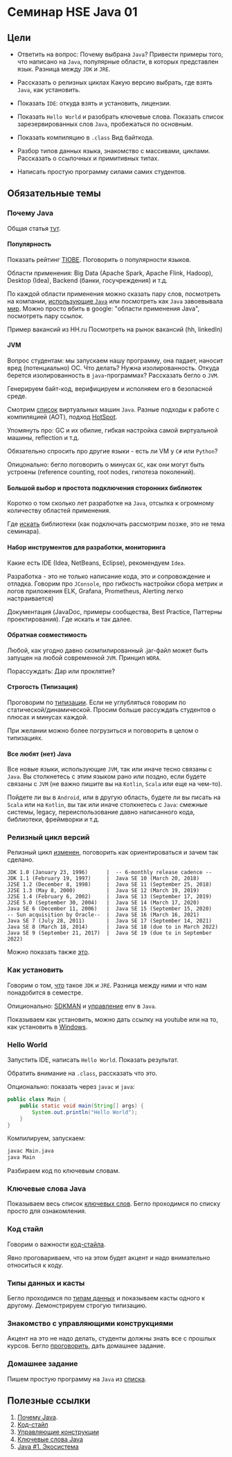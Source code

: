 # Семинар HSE Java 01

## Цели

* Ответить на вопрос: Почему выбрана `Java`?
Привести примеры того, что написано на `Java`, популярные области, в которых представлен язык.
Разница между `JDK` и `JRE`.

* Рассказать о релизных циклах
Какую версию выбрать, где взять `Java`, как установить.

* Показать `IDE`: откуда взять и установить, лицензии.

* Показать `Hello World` и разобрать ключевые слова.
Показать список зарезервированных слов `Java`, пробежаться по основным.

* Показать компиляцию в `.class`
Вид байткода.

* Разбор типов данных языка, знакомство с массивами, циклами.
Рассказать о ссылочных и примитивных типах.

* Написать простую программу силами самих студентов.

## Обязательные темы

### Почему Java

Общая статья [тут](../zero_to_hero/intro.md).

#### Популярность

Показать рейтинг [TIOBE](https://www.tiobe.com/tiobe-index/). Поговорить о популярности языков.

Области применения: Big Data (Apache Spark, Apache Flink, Hadoop), Desktop (Idea), Backend (банки, госучреждения) и т.д.

По каждой области применения можно сказать пару слов, посмотреть на компании, [использующие `Java`](https://en.wikipedia.org/wiki/Programming_languages_used_in_most_popular_websites) или посмотреть как `Java` завоевывала [мир](https://www.oracle.com/cis/corporate/blog/java-25years-2020-05-26.html).
Можно просто вбить в google: "области применения Java", посмотреть пару ссылок.

Пример вакансий из HH.ru
Посмотреть на рынок вакансий (hh, linkedIn)

#### JVM

Вопрос студентам: мы запускаем нашу программу, она падает, наносит вред (потенциально) ОС. Что делать?
Нужна изолированность. Откуда берется изолированность в `java`-программах?
Рассказать бегло о `JVM`.

Генерируем байт-код, верифицируем и исполняем его в безопасной среде.

Смотрим [список](https://ru.wikipedia.org/wiki/%D0%A1%D0%BF%D0%B8%D1%81%D0%BE%D0%BA_%D0%B2%D0%B8%D1%80%D1%82%D1%83%D0%B0%D0%BB%D1%8C%D0%BD%D1%8B%D1%85_%D0%BC%D0%B0%D1%88%D0%B8%D0%BD_Java) виртуальных машин `Java`. Разные подходы к работе с компиляцией (AOT), подход [HotSpot](https://ru.wikipedia.org/wiki/HotSpot).

Упомянуть про: GC и их обилие, гибкая настройка самой виртуальной машины, reflection и т.д.

Обязательно спросить про другие языки - есть ли VM у `C#` или `Python`?

Опицонально: бегло поговорить о минусах `GC`, как они могут быть устроены (reference counting, root nodes, гипотеза поколений).

#### Большой выбор и простота подключения сторонних библиотек

Коротко о том сколько лет разработке на `Java`, отсылка к огромному количеству областей применения.

Где [искать](https://search.maven.org/) библиотеки (как подключать рассмотрим позже, это не тема семинара).

#### Набор инструментов для разработки, мониторинга

Какие есть IDE (Idea, NetBeans, Eclipse), рекомендуем `Idea`.

Разработка - это не только написание кода, это и сопровождение и отладка.
Говорим про `JConsole`, про гибкость настройки сбора метрик и логов приложения ELK, Grafana, Prometheus, Alerting легко настраивается)

Документация (JavaDoc, примеры сообщества, Best Practice, Паттерны проектирования).
Где искать и так далее.

#### Обратная совместимость

Любой, как угодно давно скомпилированный .jar-файл может быть запущен на любой современной `JVM`.
Принцип `WORA`.

Порассуждать: Дар или проклятие?

#### Строгость (Типизация)

Проговорим по [типизации](https://habr.com/ru/post/161205/).
Если не углубляться говорим по статической/динамической.
Просим больше рассуждать студентов о плюсах и минусах каждой.

При желании можно более погрузиться и поговорить в целом о типизациях.

#### Все любят (нет) Java

Все новые языки, использующие `JVM`, так или иначе тесно связаны с `Java`. Вы столкнетесь с этим языком рано или поздно, если будете связаны с `JVM` (не важно пишите вы на `Kotlin`, `Scala` или еще на чем-то).

Пойдете ли вы в `Android`, или в другую область, будете ли вы писать на `Scala` или на `Kotlin`, вы так или иначе столкнетесь с `Java`: смежные системы, legacy, переиспользование давно написанного кода, библиотеки, фреймворки и т.д.

### Релизный цикл версий

Релизный цикл [изменен](https://habr.com/ru/post/337704/), поговорить как ориентироваться и зачем так сделано.

```raw
JDK 1.0 (January 23, 1996)      |  -- 6-monthly release cadence --
JDK 1.1 (February 19, 1997)     |  Java SE 10 (March 20, 2018)
J2SE 1.2 (December 8, 1998)     |  Java SE 11 (September 25, 2018)
J2SE 1.3 (May 8, 2000)          |  Java SE 12 (March 19, 2019)
J2SE 1.4 (February 6, 2002)     |  Java SE 13 (September 17, 2019)
J2SE 5.0 (September 30, 2004)   |  Java SE 14 (March 17, 2020)
Java SE 6 (December 11, 2006)   |  Java SE 15 (September 15, 2020)
-- Sun acquisition by Oracle--  |  Java SE 16 (March 16, 2021)
Java SE 7 (July 28, 2011)       |  Java SE 17 (September 14, 2021)
Java SE 8 (March 18, 2014)      |  Java SE 18 (due to in March 2022)
Java SE 9 (September 21, 2017)  |  Java SE 19 (due to in September 2022)
```

Можно показать также [это](https://blogs.oracle.com/javamagazine/post/java-long-term-support-lts).

### Как установить

Говорим о том, [что](https://javadevblog.com/chto-takoe-jdk-jre-i-jvm-v-java.html) такое `JDK` и `JRE`.
Разница между ними и что нам понадобится в семестре.

Опиционально: [SDKMAN](https://sdkman.io/usage#upgrade) и [управление](https://habr.com/ru/company/otus/blog/507908/) env в `Java`.  

Показываем как установить, можно дать ссылку на youtube или на то, как установить в [Windows](https://java.tutorials24x7.com/blog/how-to-install-java-16-on-windows).

### Hello World

Запустить IDE, написать `Hello World`. Показать результат.

Обратить внимание на `.class`, рассказать что это.

Опционально: показать через `javac` и `java`:

```java
public class Main {
    public static void main(String[] args) {
        System.out.println("Hello World");
    }
}
```

Компилируем, запускаем:

```bash
javac Main.java
java Main
```

Разбираем код по ключевым словам.

### Ключевые слова Java

Показываем весь список [ключевых слов](https://en.wikipedia.org/wiki/List_of_Java_keywords).
Бегло проходимся по списку просто для ознакомления.

### Код стайл

Говорим о важности [код-стайла](../../start/code_style.md).

Явно проговариваем, что на этом будет акцент и надо внимательно относиться к коду.

### Типы данных и касты

Бегло проходимся по [типам данных](../zero_to_hero/first.md) и показываем касты одного к другому.
Демонстрируем строгую типизацию.

### Знакомство с управляющими конструкциями

Акцент на это не надо делать, студенты должны знать все с прошлых курсов.
Бегло [проговорить](../zero_to_hero/first.md#14-%D0%BE%D0%BF%D0%B5%D1%80%D0%B0%D1%82%D0%BE%D1%80%D1%8B), дать домашнее задание.

### Домашнее задание

Пишем простую программу на `Java` из [списка](../zero_to_hero/first.md#17-%D0%BF%D1%80%D0%B0%D0%BA%D1%82%D0%B8%D0%BA%D0%B0).

## Полезные ссылки

1. [Почему Java](../zero_to_hero/intro.md).
2. [Код-стайл](../../start/code_style.md)
3. [Управляющие конструкции](../zero_to_hero/first.md)
4. [Ключевые слова Java](https://en.wikipedia.org/wiki/List_of_Java_keywords)
5. [Java #1. Экосистема](https://www.youtube.com/watch?v=Bgs-8eJyzhg&list=PL4_hYwCyhAvblhTbPQmOF4b3kilWSpOjU)
